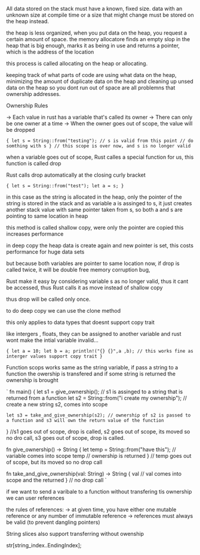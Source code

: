 All data stored on the stack must have a known, fixed size. data with an unknown size at compile time or a size that might change must be stored on the heap instead. 

the heap is less organized, when you put data on the heap, you request a certain amount of space. the memory allocatore finds an empty slop in the heap that is big enough, marks it as being in use and returns a pointer, which is the address of the location

this process is called allocating on the heap or allocating.

keeping track of what parts of code are using what data on the heap, minimizing the amount of duplicate data on the heap and cleaning up unsed data on the heap so you dont run out of space are all problemns that ownership addresses. 

Ownership Rules

-> Each value in rust has a variable that's called its owner
-> There can only be one owner at a time
-> When the owner goes out of scope, the value will be dropped

`
{
	let s = String::from("testing"); // s is valid from this point
	// do somthing with s
} // this scope is over now, and s is no longer valid
`

when a variable goes out of scope, Rust calles a special function for us, this function is called drop

Rust calls drop automatically at the closing curly bracket

`
{
	let s = String::from("test");
	let a = s;
}
`

in this case as the string is allocated in the heap, only the pointer of the string is stored in the stack and as  variable a is assinged to s, it just creates another stack value with same pointer taken from s, so both a and s are pointing to same location in heap

this method is called shallow copy, were only the pointer are copied this increases performance

in deep copy the heap data is create again and new pointer is set, this costs performance for huge data sets

but because both variables are pointer to same location now, if drop is called twice, it will be double free memory corruption bug, 

Rust make it easy by considering variable s as no longer valid, thus it cant be accessed, thus Rust calls it as move instead of shallow copy

thus drop will be called only once.

to do deep copy we can use the clone method

this only applies to data types that doesnt support copy trait

like intergers , floats, they can be assigned to another variable and rust wont make the intial variable invalid... 

`
{
	let a = 10;
	let b = a;
	println!("{} {}",a ,b); // this works fine as interger values support copy trait
}
`

Function scops works same as the string variable, if pass a string to a function the owership is transfered and if some string is returned the ownership is brought

`
fn main() {
    let s1 = give_ownership(); // s1 is assinged to a string that is returned from a function
    let s2 = String::from("i create my ownership"); // create a new string s2, comes into scope

    let s3 = take_and_give_ownership(s2); // ownership of s2 is passed to a function and s3 will own the return value of the function
} //s1 goes out of scope, drop is called, s2 goes out of scope, its moved so no dro call, s3 goes out of scope, drop is called.

fn give_ownership() -> String {
    let temp = String::from("have this"); // variable comes into scope
    temp // ownership is returned 
} // temp goes out of scope, but its moved so no drop call

fn take_and_give_ownership(val: String) -> String {
    val // val comes into scope and the returned
} // no drop call
`

if we want to send a varibale to a function without transfering tis ownership we  can user references

the rules of references:
-> at given time, you have either one mutable reference or any number of immutable reference
-> references must always be valid (to prevent dangling pointers)

String slices also support transferring without owenship

str[string_index..EndingIndex];



